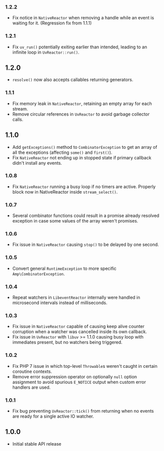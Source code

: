 ### 1.2.2

- Fix notice in `NativeReactor` when removing a handle while
  an event is waiting for it. (Regression fix from 1.1.1)

### 1.2.1

- Fix `uv_run()` potentially exiting earlier than intended,
  leading to an infinite loop in `UvReactor::run()`.

1.2.0
-----

- `resolve()` now also accepts callables returning generators.

### 1.1.1

- Fix memory leak in `NativeReactor`, retaining an empty array
  for each stream.
- Remove circular references in `UvReactor` to avoid garbage
  collector calls.

1.1.0
-----

- Add `getExceptions()` method to `CombinatorException` to get an
  array of all the exceptions (affecting `some()` and `first()`).
- Fix `NativeReactor` not ending up in stopped state if primary
  callback didn't install any events.

### 1.0.8

- Fix `NativeReactor` running a busy loop if no timers are active.
  Properly block now in NativeReactor inside `stream_select()`.

### 1.0.7

- Several combinator functions could result in a promise already
  resolved exception in case some values of the array weren't
  promises.

### 1.0.6

- Fix issue in `NativeReactor` causing `stop()` to be delayed by
  one second.

### 1.0.5

- Convert general `RuntimeException` to more specific
  `Amp\CombinatorException`.

### 1.0.4

- Repeat watchers in `LibeventReactor` internally were handled in
  microsecond intervals instead of milliseconds.

### 1.0.3

- Fix issue in `NativeReactor` capable of causing keep alive
  counter corruption when a watcher was cancelled inside its
  own callback.
- Fix issue in `UvReactor` with `libuv` >= 1.1.0 causing busy loop
  with immediates present, but no watchers being triggered.

### 1.0.2

- Fix PHP 7 issue in which top-level `Throwable`s weren't caught
  in certain coroutine contexts.
- Remove error suppression operator on optionally `null` option
  assignment to avoid spurious `E_NOTICE` output when custom
  error handlers are used.

### 1.0.1

- Fix bug preventing `UvReactor::tick()` from returning when no
  events are ready for a single active IO watcher.

1.0.0
-----

- Initial stable API release
